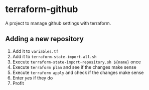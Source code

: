 # terraform-github

A project to manage github settings with terraform.

## Adding a new repository

1. Add it to `variables.tf`
2. Add it to `terraform-state-import-all.sh`
3. Execute `terraform-state-import-repository.sh ${name}` once
4. Execute `terraform plan` and see if the changes make sense
5. Execute `terraform apply` and check if the changes make sense
6. Enter *yes* if they do
7. Profit
